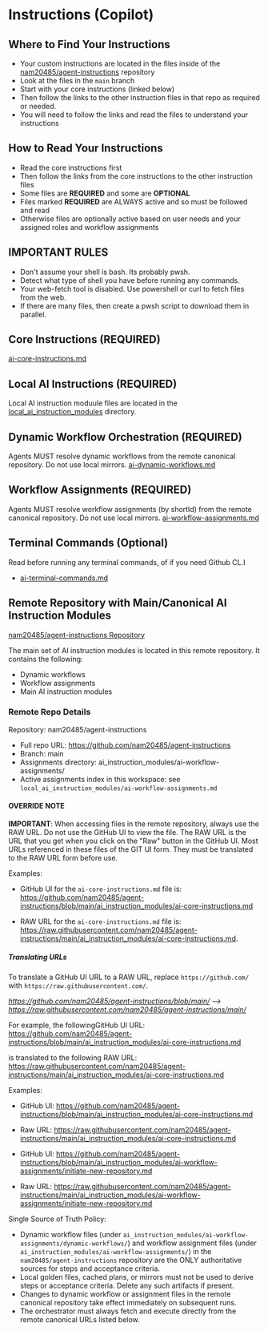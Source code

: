 # Instructions (Copilot)

## Where to Find Your Instructions
- Your custom instructions are located in the files inside of the [nam20485/agent-instructions](https://github.com/nam20485/agent-instructions/tree/main) repository
- Look at the files in the `main` branch
- Start with your core instructions (linked below)
- Then follow the links to the other instruction files in that repo as required or needed.
- You will need to follow the links and read the files to understand your instructions

## How to Read Your Instructions
- Read the core instructions first
- Then follow the links from the core instructions to the other instruction files
- Some files are **REQUIRED** and some are **OPTIONAL**
- Files marked **REQUIRED** are ALWAYS active and so must be followed and read
- Otherwise files are optionally active based on user needs and your assigned roles and workflow assignments

## **IMPORTANT RULES**
- Don't assume your shell is bash. Its probably pwsh. 
- Detect what type of shell you have before running any commands.
- Your web-fetch tool is disabled. Use powershell or curl to fetch files from the web.
- If there are many files, then create a pwsh script to download them in parallel.

## Core Instructions (**REQUIRED**)
[ai-core-instructions.md](https://github.com/nam20485/agent-instructions/blob/main/ai_instruction_modules/ai-core-instructions.md)

## Local AI Instructions (**REQUIRED**)
Local AI instruction moduule files are located in the [local_ai_instruction_modules](../local_ai_instruction_modules) directory.

## Dynamic Workflow Orchestration (**REQUIRED**)
Agents MUST resolve dynamic workflows from the remote canonical repository. Do not use local mirrors.
[ai-dynamic-workflows.md](../local_ai_instruction_modules/ai-dynamic-workflows.md)

## Workflow Assignments (**REQUIRED**)
Agents MUST resolve workflow assignments (by shortId) from the remote canonical repository. Do not use local mirrors.
[ai-workflow-assignments.md](../local_ai_instruction_modules/ai-workflow-assignments.md)

## Terminal Commands (Optional)
Read before running any terminal commands, of if you need Github CL.I
- [ai-terminal-commands.md](../local_ai_instruction_modules/ai-terminal-commands.md)

## **Remote Repository with Main/Canonical AI Instruction Modules**

[nam20485/agent-instructions Repository](https://github.com/nam20485/agent-instructions/main)

The main set of AI instruction modules is located in this remote repository. It contains the following:
- Dynamic workflows
- Workflow assignments
- Main AI instruction modules

### Remote Repo Details

 Repository: nam20485/agent-instructions
- Full repo URL: https://github.com/nam20485/agent-instructions
- Branch: main
- Assignments directory: ai_instruction_modules/ai-workflow-assignments/
 - Active assignments index in this workspace: see `local_ai_instruction_modules/ai-workflow-assignments.md`

#### OVERRIDE NOTE
**IMPORTANT**: When accessing files in the remote repository, always use the RAW URL. Do not use the GitHub UI to view the file. The RAW URL is the URL that you get when you click on the "Raw" button in the GitHub UI. Most URLs referenced in these files of the GIT UI form. They must be translated to the RAW URL form before use. 

Examples: 

- GitHub UI for the `ai-core-instructions.md` file is: https://github.com/nam20485/agent-instructions/blob/main/ai_instruction_modules/ai-core-instructions.md

- RAW URL for the `ai-core-instructions.md` file is: https://raw.githubusercontent.com/nam20485/agent-instructions/main/ai_instruction_modules/ai-core-instructions.md.

##### Translating URLs
To translate a GitHub UI URL to a RAW URL, replace `https://github.com/` with `https://raw.githubusercontent.com/`.

*https://github.com/nam20485/agent-instructions/blob/main/<file-path> --> https://raw.githubusercontent.com/nam20485/agent-instructions/main/<file-path>*

For example, the followingGitHub UI URL: https://github.com/nam20485/agent-instructions/blob/main/ai_instruction_modules/ai-core-instructions.md 

is translated to the following RAW URL: https://raw.githubusercontent.com/nam20485/agent-instructions/main/ai_instruction_modules/ai-core-instructions.md

Examples:

- GitHub UI: https://github.com/nam20485/agent-instructions/blob/main/ai_instruction_modules/ai-core-instructions.md
- Raw URL:   https://raw.githubusercontent.com/nam20485/agent-instructions/main/ai_instruction_modules/ai-core-instructions.md

- GitHub UI: https://github.com/nam20485/agent-instructions/blob/main/ai_instruction_modules/ai-workflow-assignments/initiate-new-repository.md
- Raw URL:   https://raw.githubusercontent.com/nam20485/agent-instructions/main/ai_instruction_modules/ai-workflow-assignments/initiate-new-repository.md

Single Source of Truth Policy:

- Dynamic workflow files (under `ai_instruction_modules/ai-workflow-assignments/dynamic-workflows/`) and workflow assignment files (under `ai_instruction_modules/ai-workflow-assignments/`) in the `nam20485/agent-instructions` repository are the ONLY authoritative sources for steps and acceptance criteria.
- Local golden files, cached plans, or mirrors must not be used to derive steps or acceptance criteria. Delete any such artifacts if present.
- Changes to dynamic workflow or assignment files in the remote canonical repository take effect immediately on subsequent runs.
- The orchestrator must always fetch and execute directly from the remote canonical URLs listed below.
